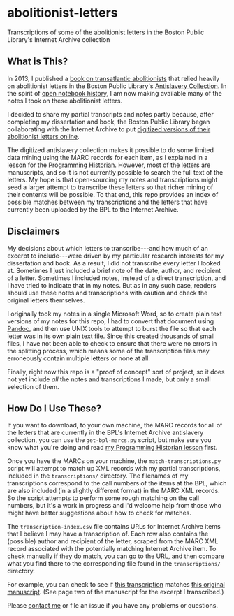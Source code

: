 # abolitionist-letters
Transcriptions of some of the abolitionist letters in the Boston Public Library's Internet Archive collection

## What is This?

In 2013, I published a [book on transatlantic abolitionists][book] that relied heavily on abolitionist letters in the Boston Public Library's [Antislavery Collection][bpl]. In the spirit of [open notebook history][onh], I am now making available many of the notes I took on these abolitionist letters.

I decided to share my partial transcripts and notes partly because, after completing my dissertation and book, the Boston Public Library began collaborating with the Internet Archive to put [digitized versions of their abolitionist letters online][bplscas].

The digitized antislavery collection makes it possible to do some limited data mining using the MARC records for each item, as I explained in a lesson for the [Programming Historian][ph]. However, most of the letters are manuscripts, and so it is not currently possible to search the full text of the letters. My hope is that open-sourcing my notes and transcriptions might seed a larger attempt to transcribe these letters so that richer mining of their contents will be possible. To that end, this repo provides an index of possible matches between my transcriptions and the letters that have currently been uploaded by the BPL to the Internet Archive.

[onh]: http://wcm1.web.rice.edu/open-notebook-history.html
[book]: http://www.amazon.com/Problem-Democracy-Slavery-Abolitionists-Transatlantic/dp/0807150185/
[bpl]: https://www.bpl.org/distinction/featured-collections/anti-slavery/
[bplscas]: http://archive.org/details/bplscas/
[ph]: http://programminghistorian.org/lessons/data-mining-the-internet-archive

## Disclaimers

My decisions about which letters to transcribe---and how much of an excerpt to include---were driven by my particular research interests for my dissertation and book. As a result, I did not transcribe every letter I looked at. Sometimes I just included a brief note of the date, author, and recipient of a letter. Sometimes I included notes, instead of a direct transcription, and I have tried to indicate that in my notes. But as in any such case, readers should use these notes and transcriptions with caution and check the original letters themselves. 

I originally took my notes in a single Microsoft Word, so to create plain text versions of my notes for this repo, I had to convert that document using [Pandoc](http://pandoc.org), and then use UNIX tools to attempt to burst the file so that each letter was in its own plain text file. Since this created thousands of small files, I have not been able to check to ensure that there were no errors in the splitting process, which means some of the transcription files may erroneously contain multiple letters or none at all.

Finally, right now this repo is a "proof of concept" sort of project, so it does not yet include *all* the notes and transcriptions I made, but only a small selection of them.

## How Do I Use These?

If you want to download, to your own machine, the MARC records for all of the letters that are currently in the BPL's Internet Archive antislavery collection, you can use the `get-bpl-marcs.py` script, but make sure you know what you're doing and read [my Programming Historian lesson][ph] first.

Once you have the MARCs on your machine, the `match-transcriptions.py` script will attempt to match up XML records with my partial transcriptions, included in the `transcriptions/` directory. The filenames of my transcriptions correspond to the call numbers of the items at the BPL, which are also included (in a slightly different format) in the MARC XML records. So the script attempts to perform some rough matching on the call numbers, but it's a work in progress and I'd welcome help from those who might have better suggestions about how to check for matches.

The `transcription-index.csv` file contains URLs for Internet Archive items that I believe I may have a transcription of. Each row also contains the (possible) author and recipient of the letter, scraped from the MARC XML record associated with the potentially matching Internet Archive item. To check manually if they do match, you can go to the URL, and then compare what you find there to the corresponding file found in the `transcriptions/` directory.

For example, you can check to see if [this transcription](https://github.com/wcaleb/abolitionist-letters/blob/master/transcriptions/Ms.A.9.2.23.75) matches [this original manuscript](https://archive.org/details/lettertodearfrie00alle). (See page two of the manuscript for the excerpt I transcribed.)

Please [contact me](http://wcm1.web.rice.edu) or file an issue if you have any problems or questions.
